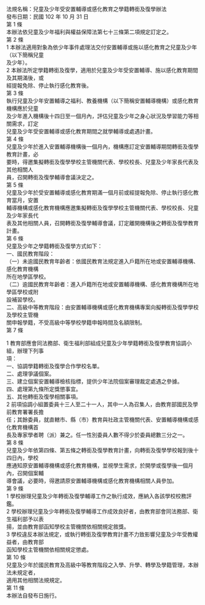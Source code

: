 法規名稱：兒童及少年受安置輔導或感化教育之學籍轉銜及復學辦法  
發布日期：民國 102 年 10 月 31 日  
第 1 條  
本辦法依兒童及少年福利與權益保障法第七十三條第二項規定訂定之。  
第 2 條  
1 本辦法適用對象為依少年事件處理法交付安置輔導或施以感化教育之兒童及少年（以下簡稱兒童  
及少年）。  
2 本辦法所定學籍轉銜及復學，適用於兒童及少年受安置輔導、施以感化教育期間及其期滿後，或  
經提報免除、停止執行感化教育後。  
第 3 條  
執行兒童及少年安置輔導之福利、教養機構（以下簡稱安置輔導機構）或感化教育機構應於兒童  
及少年進入機構後十四日至一個月內，評估兒童及少年之身心狀況及學習能力等相關需求，訂定  
兒童及少年受安置輔導或感化教育期間之就學輔導或處遇計畫。  
第 4 條  
兒童及少年於進入安置輔導機構後一個月內，機構應訂定安置輔導期間轉銜及復學教育計畫，必  
要時，得邀集擬轉銜及復學學校主管機關代表、學校校長、兒童及少年家長代表及其他相關人  
員，召開轉銜及復學輔導會議決定之。  
第 5 條  
兒童及少年於受安置輔導或感化教育期滿一個月前或經提報免除、停止執行感化教育當月，安置  
輔導機構或感化教育機構應邀集擬轉銜及復學學校主管機關代表、學校校長、兒童及少年家長代  
表及其他相關人員，召開轉銜及復學輔導會議，訂定離開機構後之轉銜及復學教育計畫。  
第 6 條  
兒童及少年之學籍轉銜及復學方式如下：  
一、國民教育階段：  
（一）未逾國民教育年齡者：依國民教育法規定進入戶籍所在地或安置輔導機構、感化教育機構  
所在地學區學校。  
（二）逾國民教育年齡者：進入戶籍所在地或安置輔導機構、感化教育機構所在地學區學校或附  
設補習學校。  
二、高級中等教育階段：由安置輔導機構或感化教育機構專案向擬轉銜及復學學校及學校主管機  
關申報學籍，不受高級中等學校學籍申報時間及名額限制。  
第 7 條  


1 教育部應會同法務部、衛生福利部組成兒童及少年學籍轉銜及復學教育協調小組，辦理下列事  
項：  
一、協調學籍轉銜及復學合作學校名單。  
二、處理爭議個案。  
三、建立個案安置輔導檢核指標，提供少年法院個案審理裁定處遇之參據。  
四、處理第九條所定獎懲事宜。  
五、其他轉銜及復學相關事項。  
2 前項協調小組置委員十三人至二十一人，其中一人為召集人，由教育部國民及學前教育署署長擔  
任；其餘委員，就直轄市、縣（市）教育與社政主管機關代表、安置輔導機構或感化教育機構首  
長及專家學者聘（派）兼之。任一性別委員人數不得少於委員總數三分之一。  
第 8 條  
兒童及少年依第四條、第五條之轉銜及復學教育計畫，向轉銜及復學學校報到後十四日內，學校  
應通知原安置輔導機構或感化教育機構，並視學生需求，於開學或復學後一個月內，召開個案輔  
導會議，必要時，得邀請原安置輔導機構或感化教育機構相關人員參加。  
第 9 條  
1 學校辦理兒童及少年轉銜及復學輔導工作之執行成效，應納入各該學校校務評鑑。  
2 學校辦理兒童及少年轉銜及復學輔導工作成效良好者，由教育部會同法務部、衛生福利部予以表  
揚，並由教育部函知學校主管機關依相關規定敘獎。  
3 學校違反本辦法規定，或執行轉銜及復學教育計畫不力致影響兒童及少年受教權益者，由教育部  
函知學校主管機關依相關規定懲處。  
第 10 條  
兒童及少年於國民教育及高級中等教育階段之入學、升學、轉學及學籍管理，本辦法未規定者，  
適用其他相關法規規定。  
第 11 條  
本辦法自發布日施行。  


